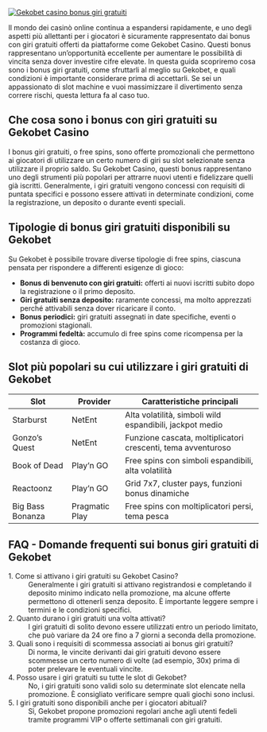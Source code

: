 [![Gekobet casino bonus giri gratuiti](https://123-caf.pages.dev/gitsignup.png)](https://vrmoo.ru/Bt82HjjY)

<p>Il mondo dei casinò online continua a espandersi rapidamente, e uno degli aspetti più allettanti per i giocatori è sicuramente rappresentato dai bonus con giri gratuiti offerti da piattaforme come Gekobet Casino. Questi bonus rappresentano un’opportunità eccellente per aumentare le possibilità di vincita senza dover investire cifre elevate. In questa guida scopriremo cosa sono i bonus giri gratuiti, come sfruttarli al meglio su Gekobet, e quali condizioni è importante considerare prima di accettarli. Se sei un appassionato di slot machine e vuoi massimizzare il divertimento senza correre rischi, questa lettura fa al caso tuo.</p>  <h2>Che cosa sono i bonus con giri gratuiti su Gekobet Casino</h2> <p>I bonus giri gratuiti, o free spins, sono offerte promozionali che permettono ai giocatori di utilizzare un certo numero di giri su slot selezionate senza utilizzare il proprio saldo. Su Gekobet Casino, questi bonus rappresentano uno degli strumenti più popolari per attrarre nuovi utenti e fidelizzare quelli già iscritti. Generalmente, i giri gratuiti vengono concessi con requisiti di puntata specifici e possono essere attivati in determinate condizioni, come la registrazione, un deposito o durante eventi speciali.</p>  <h2>Tipologie di bonus giri gratuiti disponibili su Gekobet</h2> <p>Su Gekobet è possibile trovare diverse tipologie di free spins, ciascuna pensata per rispondere a differenti esigenze di gioco:</p> <ul>   <li><strong>Bonus di benvenuto con giri gratuiti:</strong> offerti ai nuovi iscritti subito dopo la registrazione o il primo deposito.</li>   <li><strong>Giri gratuiti senza deposito:</strong> raramente concessi, ma molto apprezzati perché attivabili senza dover ricaricare il conto.</li>   <li><strong>Bonus periodici:</strong> giri gratuiti assegnati in date specifiche, eventi o promozioni stagionali.</li>   <li><strong>Programmi fedeltà:</strong> accumulo di free spins come ricompensa per la costanza di gioco.</li> </ul>  <h2>Slot più popolari su cui utilizzare i giri gratuiti di Gekobet</h2> <table>   <thead>     <tr>       <th>Slot</th>       <th>Provider</th>       <th>Caratteristiche principali</th>     </tr>   </thead>   <tbody>     <tr>       <td>Starburst</td>       <td>NetEnt</td>       <td>Alta volatilità, simboli wild espandibili, jackpot medio</td>     </tr>     <tr>       <td>Gonzo’s Quest</td>       <td>NetEnt</td>       <td>Funzione cascata, moltiplicatori crescenti, tema avventuroso</td>     </tr>     <tr>       <td>Book of Dead</td>       <td>Play’n GO</td>       <td>Free spins con simboli espandibili, alta volatilità</td>     </tr>     <tr>       <td>Reactoonz</td>       <td>Play’n GO</td>       <td>Grid 7x7, cluster pays, funzioni bonus dinamiche</td>     </tr>     <tr>       <td>Big Bass Bonanza</td>       <td>Pragmatic Play</td>       <td>Free spins con moltiplicatori persi, tema pesca</td>     </tr>   </tbody> </table>  <h2>FAQ - Domande frequenti sui bonus giri gratuiti di Gekobet</h2> <dl>   <dt>1. Come si attivano i giri gratuiti su Gekobet Casino?</dt>   <dd>Generalmente i giri gratuiti si attivano registrandosi e completando il deposito minimo indicato nella promozione, ma alcune offerte permettono di ottenerli senza deposito. È importante leggere sempre i termini e le condizioni specifici.</dd>    <dt>2. Quanto durano i giri gratuiti una volta attivati?</dt>   <dd>I giri gratuiti di solito devono essere utilizzati entro un periodo limitato, che può variare da 24 ore fino a 7 giorni a seconda della promozione.</dd>    <dt>3. Quali sono i requisiti di scommessa associati ai bonus giri gratuiti?</dt>   <dd>Di norma, le vincite derivanti dai giri gratuiti devono essere scommesse un certo numero di volte (ad esempio, 30x) prima di poter prelevare le eventuali vincite.</dd>    <dt>4. Posso usare i giri gratuiti su tutte le slot di Gekobet?</dt>   <dd>No, i giri gratuiti sono validi solo su determinate slot elencate nella promozione. È consigliato verificare sempre quali giochi sono inclusi.</dd>    <dt>5. I giri gratuiti sono disponibili anche per i giocatori abituali?</dt>   <dd>Sì, Gekobet propone promozioni regolari anche agli utenti fedeli tramite programmi VIP o offerte settimanali con giri gratuiti.</dd> </dl>